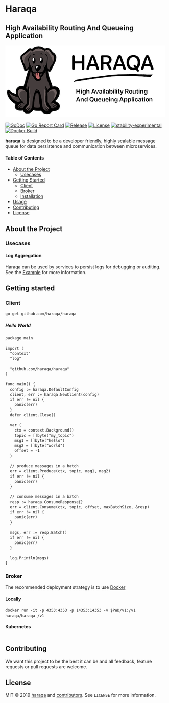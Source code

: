 Haraqa
======
High Availability Routing And Queueing Application
--------------------------------------------------

![Mascot](mascot.png)

[![GoDoc](https://godoc.org/github.com/haraqa/haraqa?status.svg)](https://godoc.org/github.com/haraqa/haraqa)
[![Go Report Card](https://goreportcard.com/badge/github.com/haraqa/haraqa)](https://goreportcard.com/report/haraqa/haraqa)
[![Release](https://img.shields.io/github/release/haraqa/haraqa.svg)](https://github.com/haraqa/haraqa/releases)
[![License](https://img.shields.io/github/license/haraqa/haraqa.svg)](https://github.com/haraqa/haraqa/blob/master/LICENSE)
[![stability-experimental](https://img.shields.io/badge/stability-experimental-orange.svg)](https://github.com/emersion/stability-badges#experimental)
[![Docker Build](https://img.shields.io/docker/build/haraqa/haraqa.svg)](https://hub.docker.com/r/haraqa/haraqa/)

**haraqa** is designed to be a developer friendly, highly scalable message queue for data persistence and communication between microservices.

#### Table of Contents
* [About the Project](#about-the-project)
  * [Usecases](#usecases)
* [Getting Started](#getting-started)
  * [Client](#client)
  * [Broker](#broker)
  * [Installation](#installation)
* [Usage](#usage)
* [Contributing](#contributing)
* [License](#license)

## About the Project
### Usecases
#### Log Aggregation
Haraqa can be used by services to persist logs for debugging or auditing. See the
[Example](https://github.com/haraqa/haraqa/tree/master/logs) for more information.

## Getting started
### Client
```
go get github.com/haraqa/haraqa
```
##### Hello World
```
package main

import (
  "context"
  "log"

  "github.com/haraqa/haraqa"
)

func main() {
  config := haraqa.DefaultConfig
  client, err := haraqa.NewClient(config)
  if err != nil {
    panic(err)
  }
  defer client.Close()

  var (
    ctx = context.Background()
    topic = []byte("my_topic")
    msg1 = []byte("hello")
    msg2 = []byte("world")
    offset = -1
  )

  // produce messages in a batch
  err = client.Produce(ctx, topic, msg1, msg2)
  if err != nil {
    panic(err)
  }

  // consume messages in a batch
  resp := haraqa.ConsumeResponse{}
  err = client.Consume(ctx, topic, offset, maxBatchSize, &resp)
  if err != nil {
    panic(err)
  }

  msgs, err := resp.Batch()
  if err != nil {
    panic(err)
  }

  log.Println(msgs)
}
```
### Broker
The recommended deployment strategy is to use [Docker](hub.docker.com/r/haraqa/haraqa)
#### Locally
```
docker run -it -p 4353:4353 -p 14353:14353 -v $PWD/v1:/v1 haraqa/haraqa /v1
```
#### Kubernetes
```

```

## Contributing
We want this project to be the best it can be and all feedback, feature requests or pull requests are welcome.

## License
MIT © 2019 [haraqa](https://github.com/haraqa/) and [contributors](https://github.com/haraqa/haraqa/graphs/contributors). See `LICENSE` for more information.